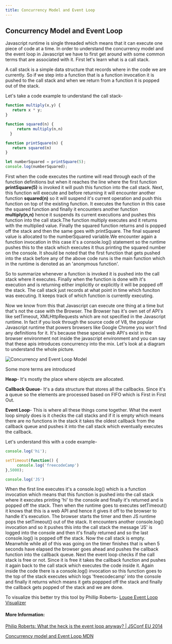 ```yaml
---
title: Concurrency Model and Event Loop
---
```

## Concurrency Model and Event Loop


Javascript runtime is single threaded which means that it can execute one piece of code at a time. In order to understand the concurrency model and the event loop in Javascript we have to first get around with some common terms that are associated with it. First let's learn what is a call stack.

A call stack is a simple data structure that records where in the code we are currently. So if we step into a function that is a function invocation it is pushed to the call stack and when we return from a function it is popped out of the stack. 

Let's take a code example to understand the call stack-

```javascript
function multiply(x,y) {
   return x * y;
}

function squared(n) {
     return multiply(n,n)
  }

function printSquare(n) {
   return squared(n)
}

let numberSquared = printSquare(5);
console.log(numberSquared);
```
First when the code executes the runtime will read through each of the function definitions but when it reaches the line where the first function **printSquare(5)** is invoked it will push this function into the call stack. Next, this function will execute and before returning it will encounter another function **squared(n)** so it will suspend it's current operation and push this function on top of the existing function. It executes the function in this case the squared function and finally it encounters another function **multiply(n,n)** hence it suspends its current executions and pushes this function into the call stack.The function
multiply executes and it returns with the multiplied value. Finally the squared function returns and is popped off the stack and then the same goes with printSquare. The final squared value is allocated to the numberSquared variable.We encounter again a function invocation in this case it's a console.log() statement so the runtime pushes this to the stack which executes it thus printing the squared number on the console. It should be noted that the first function that gets pushed into the stack before any of the above code runs is the main function which in the runtime is denoted as an 'anonymous function'. 

So to summarize whenever a function is invoked it is pushed into the call stack where it executes. Finally when the function is done with it's execution and is returning either implicitly or explicitly it will be popped off the stack. The call stack just records at what point in time which funciton was executing. It keeps track of which function is currently executing.

Now we know from this that Javascript can execute one thing at a time but that's not the case with the Browser. The Browser has it's own set of API's like setTimeout, XMLHttpRequests which are not specified in the Javascript runtime. In fact if you look through the source code of V8, the popular Javascript runtime that powers browsers like Google Chrome you won't find any definitions for it. It's because these special web API's exist in the browser environment not inside the javascript environment and you can say that these apis introduces concurrency into the mix. Let's look at a diagram to understand the whole picture.

![Concurrency and Event Loop Model](https://i.imgur.com/rnQEY7o.png)

Some more terms are introduced

**Heap**- It's mostly the place where objects are allocated. 

**Callback Queue**- It's a data structure that stores all the callbacks. Since it's a queue so the elements are processed based on FIFO which is First in First Out. 

**Event Loop**- This is where all these things come together. What the event loop simply does is it checks the call stacks and if it is empty which means there are no functions in the stack it takes the oldest callback from
the callback queue and pushes it into the call stack which eventually executes the callback. 

Let's understand this with a code example-

```javascript
console.log('hi');

setTimeout(function() {
     console.log('freecodeCamp')
},5000);

console.log('JS')
```
When the first line executes it's a console.log() which is a function invocation which means that this function is pushed into the call stack where it executes printing 'hi' to the console and finally it's returned and is popped off the stack. Then when the runtime goes to executes setTimeout() it knows that this is a web API and hence it gives it off to the browser to handle it's execution. The browser starts the timer and then JS runtime pops the setTimeout() out of the stack. It encounters another console.log() invocation and so it pushes this into the call stack the message 'JS' is logged into the console and then it's finally returned and so the last console.log() is popped off the stack.  Now the call stack is empty. Meanwhile while all of this was going on the timer finishes that is when 5 seconds have elapsed the browser goes ahead and pushes the callback function into the callback queue. Next the event loop checks if the call stack is free or not. Since it is free it takes the callback function and pushes it again back to the call stack which executes the code inside it. Again inside the code there is a console.log() invocation so this function goes to the top of the stack executes which logs 'freecodecamp' into the console and finally it returns which means it gets poppped off the stack and finally the callback gets popped of the stack and we are done.

To visualize this better try this tool by Phillip Roberts- [Loupe Event Loop Visualizer](http://latentflip.com/loupe/?code=!!!PGJ1dHRvbj5DbGljayBtZSE8L2J1dHRvbj4%3D)



#### More Information:
[Philip Roberts: What the heck is the event loop anyway? | JSConf EU 2014](https://www.youtube.com/watch?v=8aGhZQkoFbQ)

[Concurrency model and Event Loop MDN](https://developer.mozilla.org/en-US/docs/Web/JavaScript/EventLoop)


